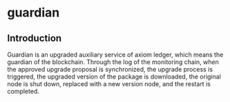 # guardian

## Introduction

Guardian is an upgraded auxiliary service of axiom ledger, which means the guardian of the blockchain. Through the log of the monitoring chain, when the approved upgrade proposal is synchronized, the upgrade process is triggered, the upgraded version of the package is downloaded, the original node is shut down, replaced with a new version node, and the restart is completed.